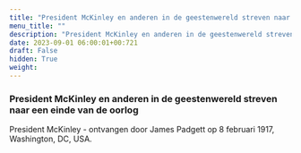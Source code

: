 ```yaml
---
title: "President McKinley en anderen in de geestenwereld streven naar een einde van de oorlog"
menu_title: ""
description: "President McKinley en anderen in de geestenwereld streven naar een einde van de oorlog"
date: 2023-09-01 06:00:01+00:721
draft: False
hidden: True
weight:
---
```

### President McKinley en anderen in de geestenwereld streven naar een einde van de oorlog

President McKinley - ontvangen door James Padgett op 8 februari 1917, Washington, DC, USA.
